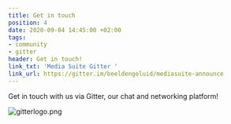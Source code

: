 ```yaml
---
title: Get in touch
position: 4
date: 2020-09-04 14:45:00 +02:00
tags:
- community
- gitter
header: Get in touch!
link_txt: 'Media Suite Gitter '
link_url: https://gitter.im/beeldengeluid/mediasuite-announce
---
```


Get in touch with us via Gitter, our chat and networking platform!

![gitterlogo.png](/uploads/gitterlogo.png)